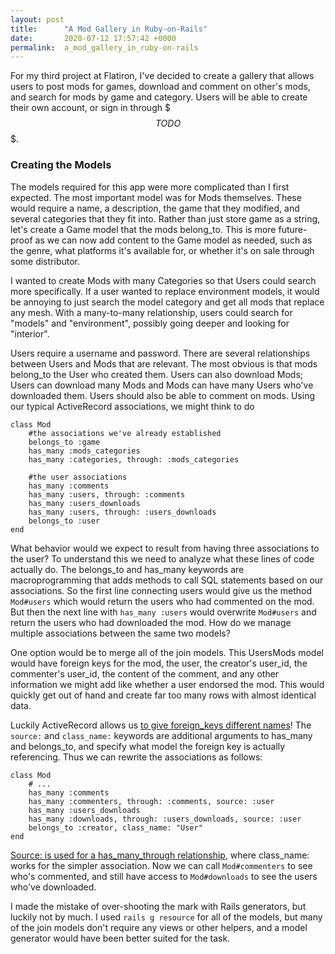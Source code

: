 ```yaml
---
layout: post
title:      "A Mod Gallery in Ruby-on-Rails"
date:       2020-07-12 17:57:42 +0000
permalink:  a_mod_gallery_in_ruby-on-rails
---
```



For my third project at Flatiron, I've decided to create a gallery that allows users to post mods for games, download and comment on other's mods, and search for mods by game and category. Users will be able to create their own account, or sign in through $$$TODO$$$.

### Creating the Models
The models required for this app were more complicated than I first expected. The most important model was for Mods themselves. These would require a name, a description, the game that they modified, and several categories that they fit into. Rather than just store game as a string, let's create a Game model that the mods belong_to. This is more future-proof as we can now add content to the Game model as needed, such as the genre, what platforms it's available for, or whether it's on sale through some distributor.

I wanted to create Mods with many Categories so that Users could search more specifically. If a user wanted to replace environment models, it would be annoying to just search the model category and get all mods that replace any mesh. With a many-to-many relationship, users could search for "models" and "environment", possibly going deeper and looking for "interior".

Users require a username and password. There are several relationships between Users and Mods that are relevant. The most obvious is that mods belong_to the User who created them. Users can also download Mods; Users can download many Mods and Mods can have many Users who've downloaded them. Users should also be able to comment on mods. Using our typical ActiveRecord associations, we might think to do 
```
class Mod
    #the associations we've already established
    belongs_to :game
    has_many :mods_categories
    has_many :categories, through: :mods_categories
		
    #the user associations
    has_many :comments
    has_many :users, through: :comments
    has_many :users_downloads
    has_many :users, through: :users_downloads
    belongs_to :user
end
```
What behavior would we expect to result from having three associations to the user? To understand this we need to analyze what these lines of code actually do. The belongs_to and has_many keywords are macroprogramming that adds methods to call SQL statements based on our associations. So the first line connecting users would give us the method ```Mod#users``` which would return the users who had commented on the mod. But then the next line with ```has_many :users``` would overwrite ```Mod#users``` and return the users who had downloaded the mod. How do we manage multiple associations between the same two models?

One option would be to merge all of the join models. This UsersMods model would have foreign keys for the mod, the user, the creator's user_id, the commenter's user_id, the content of the comment, and any other information we might add like whether a user endorsed the mod. This would quickly get out of hand and create far too many rows with almost identical data.

Luckily ActiveRecord allows us [to give foreign_keys different names](https://stackoverflow.com/questions/13694654/specifying-column-name-in-a-references-migration)! The ```source:``` and ```class_name:``` keywords are additional arguments to has_many and belongs_to, and specify what model the foreign key is actually referencing. Thus we can rewrite the associations as follows:
```
class Mod
    # ...
    has_many :comments
    has_many :commenters, through: :comments, source: :user
    has_many :users_downloads
    has_many :downloads, through: :users_downloads, source: :user
    belongs_to :creator, class_name: "User"
end
```
[Source: is used for a has_many_through relationship](https://stackoverflow.com/questions/13611265/rails-difference-between-source-and-class-name-in-models#:~:text=%3Asource%20is%20used%20,has_many%20in%20the%20API%20here.), where class_name: works for the simpler association. Now we can call ```Mod#commenters``` to see who's commented, and still have access to ```Mod#downloads``` to see the users who've downloaded.

I made the mistake of over-shooting the mark with Rails generators, but luckily not by much. I used ```rails g resource``` for all of the models, but many of the join models don't require any views or other helpers, and a model generator would have been better suited for the task. 



